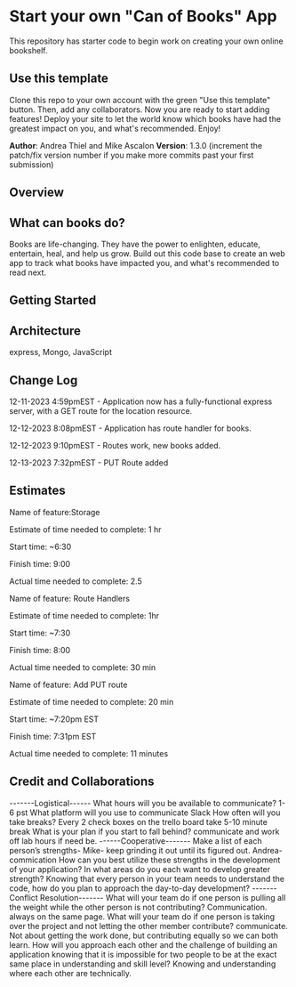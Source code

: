 # Start your own "Can of Books" App

This repository has starter code to begin work on creating your own online bookshelf.

## Use this template

Clone this repo to your own account with the green "Use this template" button. Then, add any collaborators. Now you are ready to start adding features! Deploy your site to let the world know which books have had the greatest impact on you, and what's recommended. Enjoy!

**Author**: Andrea Thiel and Mike Ascalon
**Version**: 1.3.0 (increment the patch/fix version number if you make more commits past your first submission)

## Overview

## What can books do?

Books are life-changing. They have the power to enlighten, educate, entertain, heal, and help us grow. Build out this code base to create an web app to track what books have impacted you, and what's recommended to read next.

## Getting Started
<!-- What are the steps that a user must take in order to build this app on their own machine and get it running? -->

## Architecture

express, Mongo, JavaScript

## Change Log

12-11-2023 4:59pmEST - Application now has a fully-functional express server, with a GET route for the location resource.

12-12-2023 8:08pmEST - Application has route handler for books.

12-12-2023 9:10pmEST - Routes work, new books added.

12-13-2023 7:32pmEST - PUT Route added

## Estimates

Name of feature:Storage

Estimate of time needed to complete: 1 hr

Start time: ~6:30

Finish time: 9:00

Actual time needed to complete: 2.5

Name of feature: Route Handlers

Estimate of time needed to complete: 1hr

Start time: ~7:30

Finish time: 8:00

Actual time needed to complete: 30 min

Name of feature: Add PUT route

Estimate of time needed to complete: 20 min

Start time: ~7:20pm EST

Finish time: 7:31pm EST

Actual time needed to complete: 11 minutes


## Credit and Collaborations

-------Logistical------
What hours will you be available to communicate? 1-6 pst
What platform will you use to communicate Slack
How often will you take breaks? Every 2 check boxes on the trello board take 5-10 minute break
What is your plan if you start to fall behind? communicate and work off lab hours if need be.
------Cooperative-------
Make a list of each person’s strengths- Mike- keep grinding it out until its figured out. Andrea- commication
How can you best utilize these strengths in the development of your application? 
In what areas do you each want to develop greater strength?
Knowing that every person in your team needs to understand the code, how do you plan to approach the day-to-day development?
-------Conflict Resolution-------
What will your team do if one person is pulling all the weight while the other person is not contributing? Communication. always on the same page.
What will your team do if one person is taking over the project and not letting the other member contribute? communicate. Not about getting the work done, but contributing equally so we can both learn.
How will you approach each other and the challenge of building an application knowing that it is impossible for two people to be at the exact same place in understanding and skill level? Knowing and understanding where each other are technically.